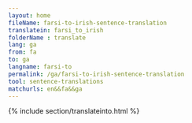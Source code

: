 ```yaml
---
layout: home
fileName: farsi-to-irish-sentence-translation
translatein: farsi_to_irish
folderName : translate
lang: ga
from: fa
to: ga
langname: farsi-to
permalink: /ga/farsi-to-irish-sentence-translation
tool: sentence-translations
matchurls: en&&fa&&ga
---
```

{% include section/translateinto.html %}
